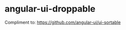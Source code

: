 angular-ui-droppable
====================

Compliment to: https://github.com/angular-ui/ui-sortable
